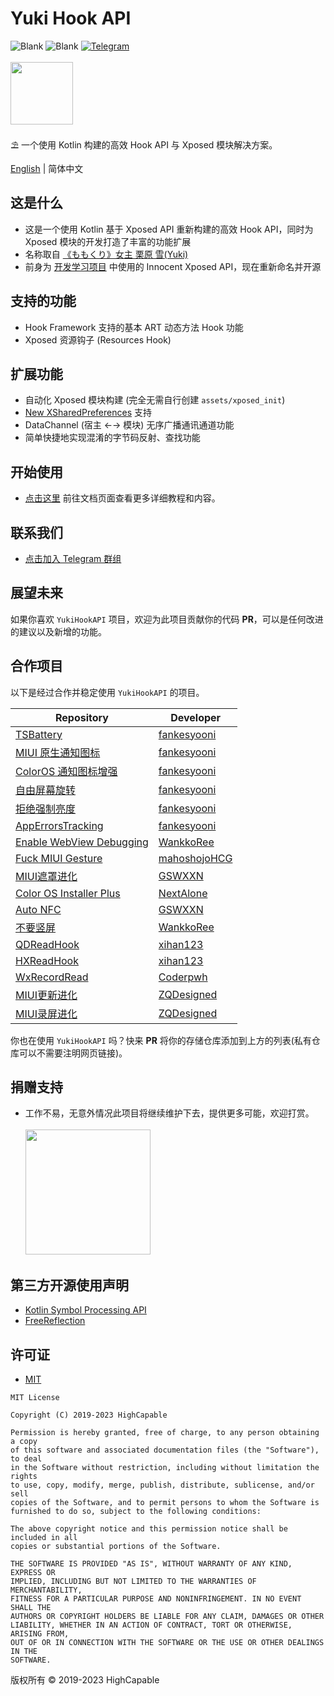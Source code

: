 # Yuki Hook API

![Blank](https://img.shields.io/badge/license-MIT-blue)
![Blank](https://img.shields.io/badge/version-v1.1.8-green)
[![Telegram](https://img.shields.io/badge/Follow-Telegram-blue.svg?logo=telegram)](https://t.me/YukiHookAPI)
<br/><br/>
<img src="https://github.com/fankes/YuKiHookAPI/blob/master/img-src/icon.png?raw=true" width = "100" height = "100"/>
<br/>
<br/>
⛱️ 一个使用 Kotlin 构建的高效 Hook API 与 Xposed 模块解决方案。
<br/>

[English](https://github.com/fankes/YukiHookAPI/blob/master/README.md) | 简体中文

## 这是什么

- 这是一个使用 Kotlin 基于 Xposed API 重新构建的高效 Hook API，同时为 Xposed 模块的开发打造了丰富的功能扩展
- 名称取自 [《ももくり》女主 栗原 雪(Yuki)](https://www.bilibili.com/bangumi/play/ss5016)
- 前身为 [开发学习项目](https://github.com/fankes/TMore) 中使用的 Innocent Xposed API，现在重新命名并开源

## 支持的功能

- Hook Framework 支持的基本 ART 动态方法 Hook 功能
- Xposed 资源钩子 (Resources Hook)

## 扩展功能

- 自动化 Xposed 模块构建 (完全无需自行创建 `assets/xposed_init`)
- [New XSharedPreferences](https://github.com/LSPosed/LSPosed/wiki/New-XSharedPreferences#for-the-module) 支持
- DataChannel (宿主 ←→ 模块) 无序广播通讯通道功能
- 简单快捷地实现混淆的字节码反射、查找功能

## 开始使用

- [点击这里](https://fankes.github.io/YukiHookAPI/zh-cn/) 前往文档页面查看更多详细教程和内容。

## 联系我们

- [点击加入 Telegram 群组](https://t.me/YukiHookAPI)

## 展望未来

如果你喜欢 `YukiHookAPI` 项目，欢迎为此项目贡献你的代码 **PR**，可以是任何改进的建议以及新增的功能。

## 合作项目

以下是经过合作并稳定使用 `YukiHookAPI` 的项目。

| Repository                                                                      | Developer                                       |
|---------------------------------------------------------------------------------|-------------------------------------------------|
| [TSBattery](https://github.com/fankes/TSBattery)                                | [fankesyooni](https://github.com/fankes)        |
| [MIUI 原生通知图标](https://github.com/fankes/MIUINativeNotifyIcon)                   | [fankesyooni](https://github.com/fankes)        |
| [ColorOS 通知图标增强](https://github.com/fankes/ColorOSNotifyIcon)                   | [fankesyooni](https://github.com/fankes)        |
| [自由屏幕旋转](https://github.com/Xposed-Modules-Repo/com.fankes.forcerotate)         | [fankesyooni](https://github.com/fankes)        |
| [拒绝强制亮度](https://github.com/Xposed-Modules-Repo/com.fankes.refusebrightness)    | [fankesyooni](https://github.com/fankes)        |
| [AppErrorsTracking](https://github.com/KitsunePie/AppErrorsTracking)            | [fankesyooni](https://github.com/fankes)        |
| [Enable WebView Debugging](https://github.com/WankkoRee/EnableWebViewDebugging) | [WankkoRee](https://github.com/WankkoRee)       |
| [Fuck MIUI Gesture](https://github.com/HCGStudio/FuckMIUIGesture)               | [mahoshojoHCG](https://github.com/mahoshojoHCG) |
| [MIUI遮罩进化](https://github.com/GSWXXN/RestoreSplashScreen)                       | [GSWXXN](https://github.com/GSWXXN)             |
| [Color OS Installer Plus](https://github.com/NextAlone/ColorOSInstallerPlus)    | [NextAlone](https://github.com/NextAlone)       |
| [Auto NFC](https://github.com/GSWXXN/AutoNFC)                                   | [GSWXXN](https://github.com/GSWXXN)             |
| [不要竖屏](https://github.com/WankkoRee/Portrait2Landscape)                         | [WankkoRee](https://github.com/WankkoRee)       |
| [QDReadHook](https://github.com/xihan123/QDReadHook)                            | [xihan123](https://github.com/xihan123)         |
| [HXReadHook](https://github.com/xihan123/HXReadHook)                            | [xihan123](https://github.com/xihan123)         |
| [WxRecordRead](https://github.com/pwh-pwh/wxrecordread)                         | [Coderpwh](https://github.com/pwh-pwh)          |
| [MIUI更新进化](https://miup.utssg.xyz)                                              | [ZQDesigned](https://github.com/ZQDesigned)     |
| [MIUI录屏进化](https://www.coolapk.com/apk/UTSSG.ZQDesigned.miuirecordercracker)    | [ZQDesigned](https://github.com/ZQDesigned)     |

你也在使用 `YukiHookAPI` 吗？快来 **PR** 将你的存储仓库添加到上方的列表(私有仓库可以不需要注明网页链接)。

## 捐赠支持

- 工作不易，无意外情况此项目将继续维护下去，提供更多可能，欢迎打赏。<br/><br/>
  <img src="https://github.com/fankes/YuKiHookAPI/blob/master/img-src/wechat_code.jpg?raw=true" width = "200" height = "200"/>

## 第三方开源使用声明

- [Kotlin Symbol Processing API](https://github.com/google/ksp)
- [FreeReflection](https://github.com/tiann/FreeReflection)

## 许可证

- [MIT](https://choosealicense.com/licenses/mit)

```
MIT License

Copyright (C) 2019-2023 HighCapable

Permission is hereby granted, free of charge, to any person obtaining a copy
of this software and associated documentation files (the "Software"), to deal
in the Software without restriction, including without limitation the rights
to use, copy, modify, merge, publish, distribute, sublicense, and/or sell
copies of the Software, and to permit persons to whom the Software is
furnished to do so, subject to the following conditions:

The above copyright notice and this permission notice shall be included in all
copies or substantial portions of the Software.

THE SOFTWARE IS PROVIDED "AS IS", WITHOUT WARRANTY OF ANY KIND, EXPRESS OR
IMPLIED, INCLUDING BUT NOT LIMITED TO THE WARRANTIES OF MERCHANTABILITY,
FITNESS FOR A PARTICULAR PURPOSE AND NONINFRINGEMENT. IN NO EVENT SHALL THE
AUTHORS OR COPYRIGHT HOLDERS BE LIABLE FOR ANY CLAIM, DAMAGES OR OTHER
LIABILITY, WHETHER IN AN ACTION OF CONTRACT, TORT OR OTHERWISE, ARISING FROM,
OUT OF OR IN CONNECTION WITH THE SOFTWARE OR THE USE OR OTHER DEALINGS IN THE
SOFTWARE.
```

版权所有 © 2019-2023 HighCapable
